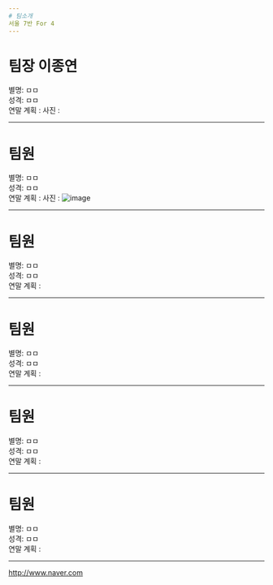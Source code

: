 ```yaml
---
# 팀소개
서울 7반 For 4 
---
```

# 팀장 이종연
별명: ㅁㅁ  
성격: ㅁㅁ  
연말 계획 :
사진 :


---
# 팀원
별명: ㅁㅁ  
성격: ㅁㅁ  
연말 계획 :
사진 : ![image](https://user-images.githubusercontent.com/35564566/50471005-38bc9a80-09f6-11e9-8845-63bb2543f139.png)

---
# 팀원
별명: ㅁㅁ  
성격: ㅁㅁ  
연말 계획 :

---
# 팀원
별명: ㅁㅁ  
성격: ㅁㅁ  
연말 계획 :

---
# 팀원
별명: ㅁㅁ  
성격: ㅁㅁ  
연말 계획 :

---
# 팀원
별명: ㅁㅁ  
성격: ㅁㅁ  
연말 계획 :

---
http://www.naver.com
